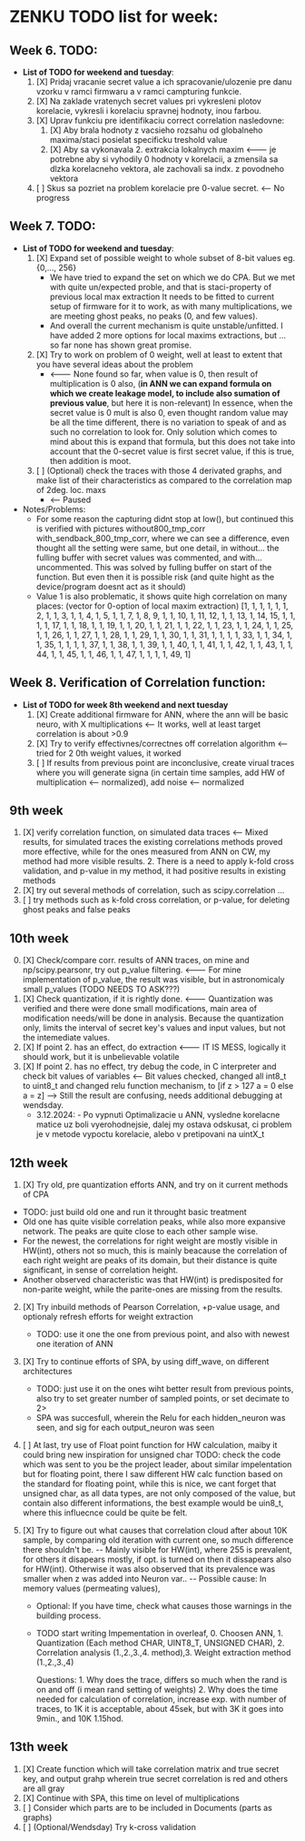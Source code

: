 # ZENKU TODO list for week:

## Week 6. TODO:
   - **List of TODO for weekend and tuesday**:
     1. [X] Pridaj vracanie secret value a ich spracovanie/ulozenie pre danu vzorku v ramci firmwaru a v ramci campturing funkcie.
     2. [X] Na zaklade vratenych secret values pri vykresleni plotov korelacie, vykresli i korelaciu spravnej hodnoty, inou farbou.
     3. [X] Uprav funkciu pre identifikaciu correct correlation nasledovne: 
        1. [X] Aby brala hodnoty z vacsieho rozsahu od globalneho maxima/staci posielat specificku treshold value
        2. [X] Aby sa vykonavala 2. extrakcia lokalnych maxim <--- je potrebne aby  si vyhodily 0 hodnoty v korelacii, a zmensila sa dlzka korelacneho vektora, ale zachovali sa indx. z povodneho vektora
     4. [ ] Skus sa pozriet na problem korelacie pre 0-value secret. <-- No progress

## Week 7. TODO:
   - **List of TODO for weekend and tuesday**:
     1. [X] Expand set of possible weight to whole subset of 8-bit values eg. {0,..., 256}
        - We have tried to expand the set on which we do CPA. But we met with quite un/expected proble, and that is staci-property of previous local max extraction
        It needs to be  fitted to current setup of firmware for it  to work, as with many multiplications, we are meeting ghost peaks, no peaks (0, and few values).
        - And overall the current mechanism is quite unstable/unfitted. I have added 2 more options for local maxims extractions, but ... so far none has shown  great promise.
     2. [X] Try to work on problem of 0 weight, well at least to extent that you have several ideas about the problem 
        - <--- None found so far, when value is 0, then result of 
        multiplication is 0 also,  (**in ANN we can expand formula on which we create leakage model, to include also sumation of previous value**, but here it is non-relevant)
        In essence, when the secret value is 0 mult is also 0, even thought random value may be all the time different, there is no variation to speak of and as such
        no correlation to look for. Only solution which comes to mind about this is expand that formula, but this does not take into account that the 0-secret value is 
        first secret value, if this is true, then addition is moot.
     3. [ ] (Optional) check the traces with those 4 derivated graphs, and make list of their characteristics as compared to the correlation map of 2deg. loc. maxs
         - <-- Paused
  - Notes/Problems: 
    -  For some reason the capturing didnt stop at low(), but continued this is verified with pictures without800_tmp_corr with_sendback_800_tmp_corr, where we can see
    a difference, even thought all the setting were same, but one detail, in without... the fulling buffer with secret values was commented, and with... uncommented. 
    This was solved by fulling buffer on start of the function. But even then it is possible risk (and quite hight as the device/program doesnt act as it should)
    - Value 1 is also problematic, it shows quite high correlation on many places: (vector for 0-option of local maxim extraction) [1, 1, 1, 1, 1, 1, 2, 1, 1, 3, 1, 1, 4, 1, 5, 1, 1, 7, 1, 8, 9, 1, 1, 10, 1, 11, 12, 1, 1, 13, 1, 14, 15, 1, 1, 1, 1, 17, 1, 1, 18, 1, 1, 19, 1, 1, 20, 1, 1, 21, 1, 1, 22, 1, 1, 23, 1, 1, 24, 1, 1, 25, 1, 1, 26, 1, 1, 27, 1, 1, 28, 1, 1, 29, 1, 1, 30, 1, 1, 31, 1, 1, 1, 1, 33, 1, 1, 34, 1, 1, 35, 1, 1, 1, 1, 37, 1, 1, 38, 1, 1, 39, 1, 1, 40, 1, 1, 41, 1, 1, 42, 1, 1, 43, 1, 1, 44, 1, 1, 45, 1, 1, 46, 1, 1, 47, 1, 1, 1, 1, 49, 1]
## Week 8. Verification of Correlation function:
  - **List of TODO for week 8th weekend and next tuesday**
    1. [X] Create additional firmware for ANN, where the ann will be basic neuro, with X multiplications <-- It works, well at least target correlation is about >0.9
    2. [X] Try to verify effectivnes/correctnes off correlation algorithm <-- tried for 2 0th weight values, it worked
    3. [ ] If results from previous point are inconclusive, create virual traces where you will generate signa
(in certain time samples, add HW of multiplication <-- normalized), add noise <-- normalized

## 9th week  
  1. [X] verify correlation function, on simulated data traces <-- Mixed results, for simulated traces the existing correlations methods proved more effective, while for the ones measured from ANN on CW, my method had more visible results.
     2. There is a need to apply k-fold cross validation, and p-value in my method, it had positive results in existing methods
  2. [X] try out several methods of correlation, such as scipy.correlation ...
  3. [ ] try methods such as k-fold cross correlation, or p-value, for deleting ghost peaks and false peaks

## 10th week 
  0. [X] Check/compare corr. results of ANN traces, on mine and np/scipy.pearsonr, try out p_value filtering. <--- For mine implementation of p_value, the result was visible, but in astronomicaly small p_values (TODO NEEDS TO ASK???)
  1. [X] Check quantization, if it is rightly done. <--- Quantization was verified and there were done small modifications, main area of modification needs/will be done in analysis. Because the quantization only, limits the interval of  secret key's values and input values, but  not the intemediate values.
  2. [X] If point 2. has an effect, do extraction <--- IT IS MESS, logically it should work, but it is unbelievable volatile
  3. [X] If point 2. has no effect, try debug the code, in C interpreter and check bit values of variables <-- Bit values checked, changed all int8_t to uint8_t and changed relu function mechanism, to [if z > 127 a = 0 else a = z]
       --> Still the result are confusing, needs additional debugging at wendsday.
     - 3.12.2024: - Po vypnuti Optimalizacie u ANN, vysledne korelacne matice uz boli vyerohodnejsie, dalej my ostava odskusat, ci problem je v metode vypoctu korelacie, alebo v pretipovani na uintX_t


## 12th week
 1. [X] Try old, pre quantization efforts ANN, and try on it current methods of CPA
   - TODO: just build old one and run it throught basic treatment
   - Old one has quite visible correlation peaks, while also more expansive network. The peaks are quite close to each other sample wise.
   - For the newest, the correlations for right weight are mostly visible in HW(int), others not so much, this is mainly beacause the correlation of each right weight are peaks of its domain, but their distance is quite significant, in sense of correlation height.
   - Another observed characteristic was that HW(int) is predisposited for non-parite weight, while the parite-ones are missing from the results.
2. [X] Try inbuild methods of Pearson Correlation, +p-value usage, and optionaly refresh efforts for weight extraction
	- TODO: use it one the one from previous point, and also with newest one iteration of ANN
3. [X] Try to continue efforts of SPA, by using diff_wave, on different architectures
	- TODO: just use it on the ones wiht better result from previous points, also try to set greater number of sampled points, or set decimate to 2>
    - SPA was succesfull, wherein the Relu for each hidden_neuron was seen, and sig for each output_neuron was seen
4. [ ] At last, try use of Float point function for HW calculation, maiby it could bring new inspiration for unsigned char
	TODO: check the code which was sent to you be the project leader, about similar impelentation but for floating point, there I saw different HW calc function based on the standard for floating point, while this is nice, we cant forget that unsigned char, as all data types, are not only composed of the value, but contain also different informations, the best example would be uin8_t, where this influecnce could be  quite be  felt. 

5. [X] Try to figure out what causes that correlation cloud after about 10K sample, by comparing old iteration with current one, so much difference there shouldn't be.
    -- Mainly visible for HW(int), where 255 is prevalent, for others it disapears mostly, if opt. is turned on then it dissapears also for HW(int). Otherwise it was also observed that its prevalence was smaller when z was added into Neuron var..
    -- Possible cause: In memory values (permeating values),

   - Optional: If you have time, check what causes those warnings in the building process.
   - TODO start writing Impementation in overleaf, 0. Choosen ANN, 1. Quantization (Each method CHAR, UINT8_T, UNSIGNED CHAR), 2. Correlation analysis (1.,2.,3.,4. method),3. Weight extraction method (1.,2.,3.,4)

      Questions:
          1. Why does the trace, differs so much when the rand is on and off (i mean rand setting of weights)
          2. Why does the time needed for calculation of correlation, increase exp. with number of traces, to 1K it is acceptable, about 45sek, but with 3K it goes into 9min., and 10K 1.15hod.

## 13th week
   1. [X] Create function which will take correlation matrix and true secret key, and output grahp wherein true secret correlation is red and others are all gray
   2. [X] Continue with SPA, this time on level of multiplications
   3. [ ] Consider which parts are to be included in Documents (parts as graphs)
   4. [ ] (Optional/Wendsday) Try k-cross validation
